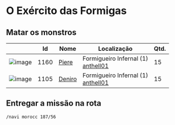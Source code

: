 # O Exército das Formigas

## Matar os monstros

| | Id | Nome | Localização | Qtd. |
| - | - | - | - | - |
| ![image](https://file5s.ratemyserver.net/mobs/1160.gif) | 1160 | [Piere](https://ratemyserver.net/mob_db.php?mob_id=1160&small=1&back=1) | Formigueiro Infernal (1)<br>[anthell01](https://ratemyserver.net/index.php?page=npc_shop_warp&map=anthell01) | 15 |
| ![image](https://file5s.ratemyserver.net/mobs/1105.gif) | 1105 | [Deniro](https://ratemyserver.net/mob_db.php?mob_id=1105&small=1&back=1) | Formigueiro Infernal (1)<br>[anthell01](https://ratemyserver.net/index.php?page=npc_shop_warp&map=anthell01) | 15 |


## Entregar a missão na rota

```
/navi morocc 187/56
```
